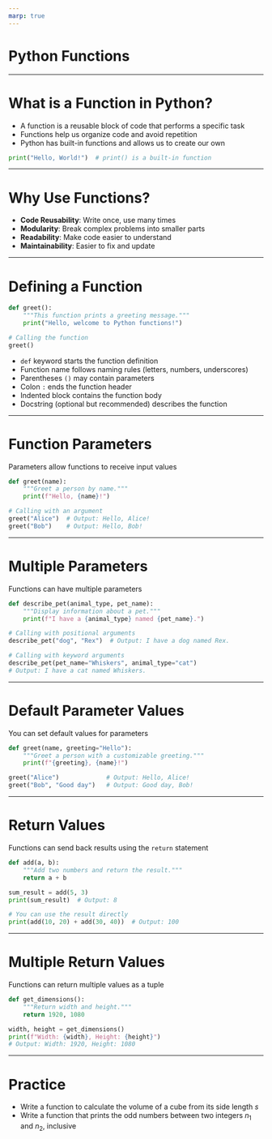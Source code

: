 ```yaml
---
marp: true
---
```


# Python Functions

---

# What is a Function in Python?

- A function is a reusable block of code that performs a specific task
- Functions help us organize code and avoid repetition
- Python has built-in functions and allows us to create our own

```python
print("Hello, World!")  # print() is a built-in function
```

---

# Why Use Functions?

- **Code Reusability**: Write once, use many times
- **Modularity**: Break complex problems into smaller parts
- **Readability**: Make code easier to understand
- **Maintainability**: Easier to fix and update

---

# Defining a Function

```python
def greet():
    """This function prints a greeting message."""
    print("Hello, welcome to Python functions!")

# Calling the function
greet()
```

- `def` keyword starts the function definition
- Function name follows naming rules (letters, numbers, underscores)
- Parentheses `()` may contain parameters
- Colon `:` ends the function header
- Indented block contains the function body
- Docstring (optional but recommended) describes the function

---

# Function Parameters

Parameters allow functions to receive input values

```python
def greet(name):
    """Greet a person by name."""
    print(f"Hello, {name}!")

# Calling with an argument
greet("Alice")  # Output: Hello, Alice!
greet("Bob")    # Output: Hello, Bob!
```

---

# Multiple Parameters

Functions can have multiple parameters

```python
def describe_pet(animal_type, pet_name):
    """Display information about a pet."""
    print(f"I have a {animal_type} named {pet_name}.")

# Calling with positional arguments
describe_pet("dog", "Rex")  # Output: I have a dog named Rex.

# Calling with keyword arguments
describe_pet(pet_name="Whiskers", animal_type="cat")
# Output: I have a cat named Whiskers.
```

---

# Default Parameter Values

You can set default values for parameters

```python
def greet(name, greeting="Hello"):
    """Greet a person with a customizable greeting."""
    print(f"{greeting}, {name}!")

greet("Alice")             # Output: Hello, Alice!
greet("Bob", "Good day")   # Output: Good day, Bob!
```

---

# Return Values

Functions can send back results using the `return` statement

```python
def add(a, b):
    """Add two numbers and return the result."""
    return a + b

sum_result = add(5, 3)
print(sum_result)  # Output: 8

# You can use the result directly
print(add(10, 20) + add(30, 40))  # Output: 100
```

---

# Multiple Return Values

Functions can return multiple values as a tuple

```python
def get_dimensions():
    """Return width and height."""
    return 1920, 1080

width, height = get_dimensions()
print(f"Width: {width}, Height: {height}")
# Output: Width: 1920, Height: 1080
```

---

# Practice

- Write a function to calculate the volume of a cube from its side length $s$
- Write a function that prints the odd numbers between two integers $n_1$ and $n_2$, inclusive

<!-- ---

# Solution

```python
def volume_of_cube(s):
    return s**3

def print_odd_numbers(n1, n2):
    for i in range(n1, n2 + 1):
        if i % 2 == 1:
            print(i)
``` -->

